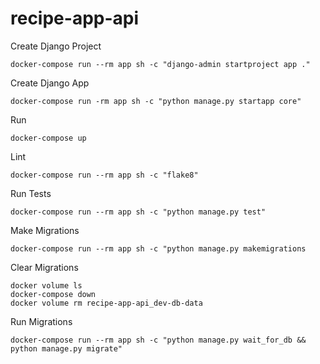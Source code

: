 # recipe-app-api

Create Django Project

```
docker-compose run --rm app sh -c "django-admin startproject app ."
```

Create Django App

```
docker-compose run -rm app sh -c "python manage.py startapp core"
```

Run

```
docker-compose up
```

Lint

```
docker-compose run --rm app sh -c "flake8"
```

Run Tests

```
docker-compose run --rm app sh -c "python manage.py test"
```

Make Migrations

```
docker-compose run --rm app sh -c "python manage.py makemigrations
```

Clear Migrations

```
docker volume ls
docker-compose down
docker volume rm recipe-app-api_dev-db-data
```

Run Migrations

```
docker-compose run --rm app sh -c "python manage.py wait_for_db && python manage.py migrate"
```
